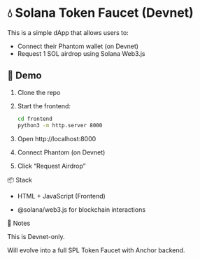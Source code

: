 # 💧 Solana Token Faucet (Devnet)

This is a simple dApp that allows users to:

- Connect their Phantom wallet (on Devnet)
- Request 1 SOL airdrop using Solana Web3.js

## 🚀 Demo

1. Clone the repo
2. Start the frontend:
   ```bash
   cd frontend
   python3 -m http.server 8000

3. Open http://localhost:8000

4. Connect Phantom (on Devnet)

5. Click “Request Airdrop”

📦 Stack

- HTML + JavaScript (Frontend)

- @solana/web3.js for blockchain interactions

📌 Notes

This is Devnet-only.

Will evolve into a full SPL Token Faucet with Anchor backend.